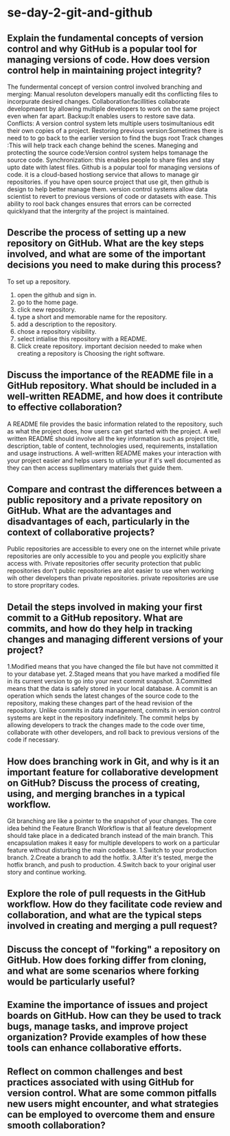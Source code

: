 # se-day-2-git-and-github
## Explain the fundamental concepts of version control and why GitHub is a popular tool for managing versions of code. How does version control help in maintaining project integrity?
The fundermental concept of version control involved
branching and merging: Manual resoluton developers manually edit ths conflicting files to incorpurate desired changes.
Collaboration:facillities collaborate developmaent by allowing multiple developers to work on the same project even when far apart.
Backup:It enables users to restore save data.
Conflicts: A version control system lets multiple users tosimultanious edit their own copies of a project.
Restoring previous version:Sometimes there is need to to go back to the earlier version to find the bugs root
Track changes :This will help track each change behind the scenes.
Maneging and protecting the source code:Version control system helps tomanage the source code.
Synchronization: this enables people to share files and stay upto date with latest files.
Github is a popular tool for managing versions of code. it is a cloud-based hostiong service that allows to manage gir repositories. if you have open source project that use git, then github is design to help better manage them.
version control systems allow data scientist to revert to previous versions of code or datasets with ease. This ability to rool back changes ensures that errors can be corrected quicklyand that the intergrity af the project is maintained.
## Describe the process of setting up a new repository on GitHub. What are the key steps involved, and what are some of the important decisions you need to make during this process?
To set up a repository. 
1. open the github and sign in.
2. go to the home page.
3. click new repository.
4. type a short and memorable name for the repository.
5. add a description to the repository.
6. chose a repository visibility.
7. select intialise this  repository with a README.
8. Click create repository.
important decision needed to make when creating a repository is Choosing the right software.

## Discuss the importance of the README file in a GitHub repository. What should be included in a well-written README, and how does it contribute to effective collaboration?
A README file provides the basic information related to the repository, such as what the project does, how users can get started with the project.
A well written README should involve all the key information such as project title, description, table of content, technologies used, requirements, installation and usage instructions.
A well-written README makes your interaction with your project easier and helps users to utilise your if it's well documented as they can then access supllimentary materials thet guide them.
## Compare and contrast the differences between a public repository and a private repository on GitHub. What are the advantages and disadvantages of each, particularly in the context of collaborative projects?
Public repositories are accessible to every one on the internet while private repositories are only accessible to you and people you explicitly share access with.
Private repositories offer security protection that public repositories don't
public repositories are alot easier to use when working wih other developers than private repositories.
private repositories are use to store propritary codes.
## Detail the steps involved in making your first commit to a GitHub repository. What are commits, and how do they help in tracking changes and managing different versions of your project?
1.Modified means that you have changed the file but have not committed it to your database yet.
2.Staged means that you have marked a modified file in its current version to go into your next commit snapshot.
3.Committed means that the data is safely stored in your local database.
A commit is an operation which sends the latest changes of the source code to the repository, making these changes part of the head revision of the repository. Unlike commits in data management, commits in version control systems are kept in the repository indefinitely.
The commit helps by allowing developers to track the changes made to the code over time, collaborate with other developers, and roll back to previous versions of the code if necessary.
## How does branching work in Git, and why is it an important feature for collaborative development on GitHub? Discuss the process of creating, using, and merging branches in a typical workflow.
Git branching are like a pointer to the snapshot of your changes.
The core idea behind the Feature Branch Workflow is that all feature development should take place in a dedicated branch instead of the main branch. This encapsulation makes it easy for multiple developers to work on a particular feature without disturbing the main codebase.
1.Switch to your production branch.
2.Create a branch to add the hotfix.
3.After it's tested, merge the hotfix branch, and push to production.
4.Switch back to your original user story and continue working.
## Explore the role of pull requests in the GitHub workflow. How do they facilitate code review and collaboration, and what are the typical steps involved in creating and merging a pull request?

## Discuss the concept of "forking" a repository on GitHub. How does forking differ from cloning, and what are some scenarios where forking would be particularly useful?

## Examine the importance of issues and project boards on GitHub. How can they be used to track bugs, manage tasks, and improve project organization? Provide examples of how these tools can enhance collaborative efforts.

## Reflect on common challenges and best practices associated with using GitHub for version control. What are some common pitfalls new users might encounter, and what strategies can be employed to overcome them and ensure smooth collaboration?
